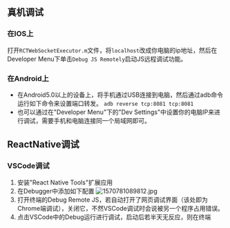 ## 真机调试
### 在IOS上
打开`RCTWebSocketExecutor.m`文件，将`localhost`改成你电脑的ip地址，然后在Developer Menu下单击`Debug JS Remotely`启动JS远程调试功能。
### 在Android上
* 在Android5.0以上的设备上，将手机通过USB连接到电脑，然后通过adb命令运行如下命令来设置端口转发。
`adb reverse tcp:8081 tcp:8081`
* 也可以通过在"Developer Menu"下的"Dev Settings"中设置你的电脑IP来进行调试，需要手机和电脑连接同一个局域网即可。

## ReactNative调试
### VSCode调试
1. 安装"React Native Tools"扩展应用
2. 在Debugger中添加如下配置
![1570781089812.jpg](0)
3. 打开终端的Debug Remote JS，若自动打开了网页调试界面（该处即为Chrome端调试），关闭它，不然VSCode调试时会说被另一个程序占用错误。
4. 点击VSCode中的Debug运行进行调试，启动后若半天无反应，则在终端